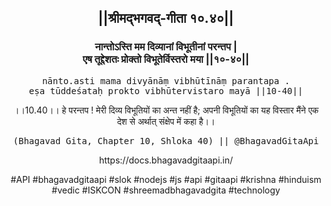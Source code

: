 <center><h2>||श्रीमद्‍भगवद्‍-गीता १०.४०||</h2>
<h3>नान्तोऽस्ति मम दिव्यानां विभूतीनां परन्तप |<br/>एष तूद्देशतः प्रोक्तो विभूतेर्विस्तरो मया ||१०-४०||</h3>
<pre>nānto.asti mama divyānāṃ vibhūtīnāṃ parantapa .<br/>eṣa tūddeśataḥ prokto vibhūtervistaro mayā ||10-40||</pre>
<p>।।10.40।। हे परन्तप ! मेरी दिव्य विभूतियों का अन्त नहीं है; अपनी विभूतियों का यह विस्तार मैंने एक देश से अर्थात् संक्षेप में कहा है।।</p>
<pre>(Bhagavad Gita, Chapter 10, Shloka 40) || @BhagavadGitaApi</pre><p>https://docs.bhagavadgitaapi.in/</p><p>#API #bhagavadgitaapi #slok #nodejs #js #api #gitaapi #krishna #hinduism #vedic #ISKCON #shreemadbhagavadgita #technology</p></center>